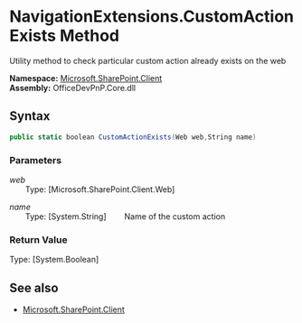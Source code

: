 # NavigationExtensions.CustomActionExists Method  
Utility method to check particular custom action already exists on the web  

**Namespace:** [Microsoft.SharePoint.Client](Microsoft.SharePoint.Client.md)  
**Assembly:** OfficeDevPnP.Core.dll  
## Syntax
```C#
public static boolean CustomActionExists(Web web,String name)
```
### Parameters
*web*  
&emsp;&emsp;Type: [Microsoft.SharePoint.Client.Web] 
&emsp;&emsp;  
  
*name*  
&emsp;&emsp;Type: [System.String] 
&emsp;&emsp;Name of the custom action  
  
### Return Value
Type: [System.Boolean]  


## See also
- [Microsoft.SharePoint.Client](Microsoft.SharePoint.Client.md)
